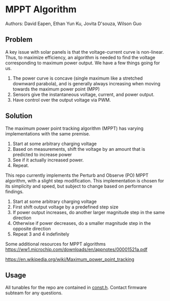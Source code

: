# MPPT Algorithm
Authors: David Eapen, Ethan Yun Ku, Jovita D'souza, Wilson Guo

## Problem
A key issue with solar panels is that the voltage-current curve is non-linear. Thus, to maximize efficiency,
an algorithm is needed to find the voltage corresponding to maximum power output. We have a few things going
for us.

1. The power curve is concave (single maximum like a stretched downward parabola), and is generally always increasing
when moving towards the maximum power point (MPP)
2. Sensors give the instantaneous voltage, current, and power output.
3. Have control over the output voltage via PWM.

## Solution
The maximum power point tracking algorithm (MPPT) has varying implementations with the same premise.

1. Start at some arbitrary charging voltage
2. Based on measurements, shift the voltage by an amount that is predicted to increase power
3. See if it actually increased power.
4. Repeat.

This repo currently implements the Perturb and Observe (PO) MPPT algorithm, with a slight step modification.
This implementation is chosen for its simplicity and speed, but subject to change based on performance findings.

1. Start at some arbitrary charging voltage
2. First shift output voltage by a predefined step size
3. If power output increases, do another larger magnitude step in the same direction
4. Otherwise if power decreases, do a smaller magnitude step in the opposite direction
5. Repeat 3 and 4 indefinitely

Some additional resources for MPPT algorithms
https://ww1.microchip.com/downloads/en/appnotes/00001521a.pdf

https://en.wikipedia.org/wiki/Maximum_power_point_tracking


## Usage
All tunables for the repo are contained in [const.h](./include/const.h). Contact firmware subteam for any questions.